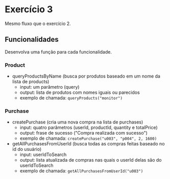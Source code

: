 # Exercício 3
Mesmo fluxo que o exercício 2.<br>

## Funcionalidades
Desenvolva uma função para cada funcionalidade.

### Product
- queryProductsByName (busca por produtos baseado em um nome da lista de products)
    - input: um parâmetro (query)
    - output: lista de produtos com nomes iguais ou parecidos
    - exemplo de chamada:
        ```queryProducts("monitor")```

### Purchase
- createPurchase (cria uma nova compra na lista de purchases)
    - input: quatro parâmetros (userId, productId, quantity e totalPrice)
    - output: frase de sucesso ("Compra realizada com sucesso")
    - exemplo de chamada:
        ```createPurchase("u003", "p004", 2, 1600)```
- getAllPurchasesFromUserId (busca todas as compras feitas baseado no id do usuário)
    - input: userIdToSearch
    - output: lista atualizada de compras nas quais o userId delas são do userIdToSearch
    - exemplo de chamada:
        ```getAllPurchasesFromUserId("u003")```
